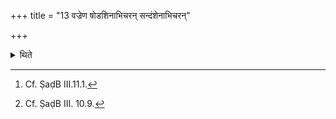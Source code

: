 +++
title = "13 वज्रेण षोडशिनाभिचरन् सन्दंशेनाभिचरन्"

+++

<details><summary>थिते</summary>

13. (The sacrificer) practising black magic should perform Vajra (Thunderbolt) as a Ṣoḍaśin sacrifice.[^1] (The sacrificer) practising black magic should perform the Sandṁśa (Tongs) (sacrifice).[^2]   

[^1]: Cf. ṢaḍB III.11.1.  

[^2]: Cf. ṢaḍB III. 10.9.  
</details>
